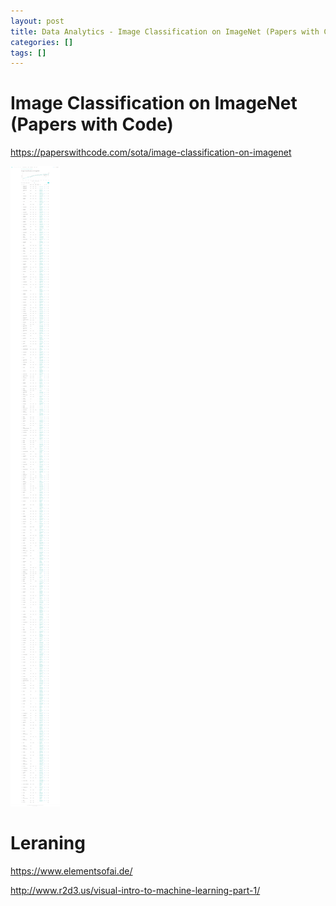 ```yaml
---
layout: post
title: Data Analytics - Image Classification on ImageNet (Papers with Code)
categories: []
tags: []
--- 
```



# Image Classification on ImageNet (Papers with Code)

<https://paperswithcode.com/sota/image-classification-on-imagenet>

![](../pic/Screenshot_2021-01-27%20Papers%20with%20Code%20-%20ImageNet%20Benchmark%20Image%20Classification.png)

# Leraning

<https://www.elementsofai.de/>

<http://www.r2d3.us/visual-intro-to-machine-learning-part-1/>
